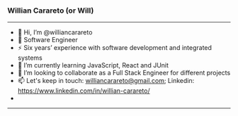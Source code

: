 ### Willian Carareto (or Will) 

-------------------------------------------------------------------------------------------------------------

- 👋 Hi, I’m @williancarareto 
- 👀 Software Engineer 
- ⚡ Six years’ experience with software development and integrated systems
- 💬 I’m currently learning JavaScript, React and JUnit 
- 💞️ I’m looking to collaborate as a Full Stack Engineer for different projects 
- 📫 Let's keep in touch: williancarareto@gmail.com; Linkedin: https://www.linkedin.com/in/willian-carareto/
- 
- ------------------------------------------------------------------------------------------------------------

